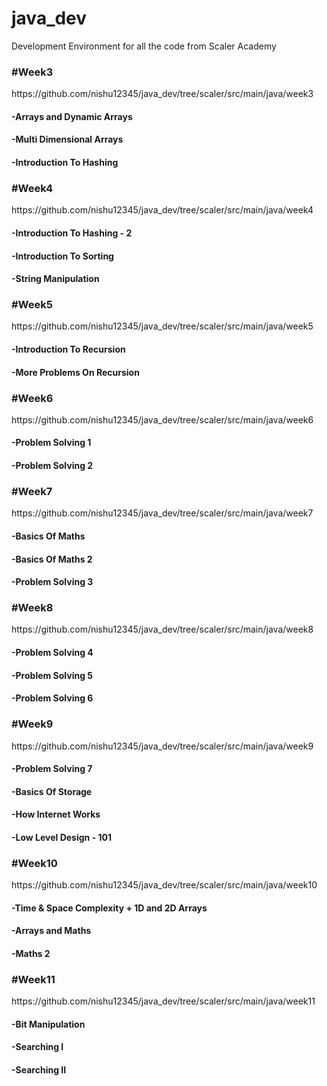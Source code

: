 # java_dev

Development Environment for all the code from Scaler Academy

<h3>#Week3</h2>
https://github.com/nishu12345/java_dev/tree/scaler/src/main/java/week3
<h4>-Arrays and Dynamic Arrays</h4>
<h4>-Multi Dimensional Arrays</h4>
<h4>-Introduction To Hashing</h4>

<h3>#Week4</h3>
https://github.com/nishu12345/java_dev/tree/scaler/src/main/java/week4
<h4>-Introduction To Hashing - 2</h4>
<h4>-Introduction To Sorting</h4>
<h4>-String Manipulation</h4>

<h3>#Week5</h3>
https://github.com/nishu12345/java_dev/tree/scaler/src/main/java/week5
<h4>-Introduction To Recursion</h4>
<h4>-More Problems On Recursion</h4>

<h3>#Week6</h3>
https://github.com/nishu12345/java_dev/tree/scaler/src/main/java/week6
<h4>-Problem Solving 1</h4>
<h4>-Problem Solving 2</h4>

<h3>#Week7</h3>
https://github.com/nishu12345/java_dev/tree/scaler/src/main/java/week7
<h4>-Basics Of Maths</h4>
<h4>-Basics Of Maths 2</h4>
<h4>-Problem Solving 3</h4>

<h3>#Week8</h3>
https://github.com/nishu12345/java_dev/tree/scaler/src/main/java/week8
<h4>-Problem Solving 4</h4>
<h4>-Problem Solving 5</h4>
<h4>-Problem Solving 6</h4>

<h3>#Week9</h3>
https://github.com/nishu12345/java_dev/tree/scaler/src/main/java/week9
<h4>-Problem Solving 7</h4>
<h4>-Basics Of Storage</h4>
<h4>-How Internet Works</h4>
<h4>-Low Level Design - 101</h4>

<h3>#Week10</h3>
https://github.com/nishu12345/java_dev/tree/scaler/src/main/java/week10
<h4>-Time & Space Complexity + 1D and 2D Arrays</h4>
<h4>-Arrays and Maths</h4>
<h4>-Maths 2</h4>

<h3>#Week11</h3>
https://github.com/nishu12345/java_dev/tree/scaler/src/main/java/week11
<h4>-Bit Manipulation</h4>
<h4>-Searching I</h4>
<h4>-Searching II</h4>
